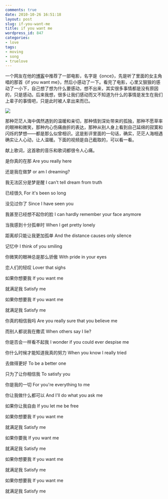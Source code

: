 ```yaml
---
comments: true
date: 2010-10-26 16:51:18
layout: post
slug: if-you-want-me
title: if you want me
wordpress_id: 847
categories:
- love
tags:
- moving
- song
- truelove
---
```


一个网友在他的[博客](http://www.meiwenzhang.com/blog/2010/10/20/once-cengjing-dianying-tuijian/)中推荐了一部电影，名字是《once》，先是听了里面的女主角唱的那首《if you want me》，然后小感动了一下。看完了电影，心里又狠狠的感动了一小下，自己想了想为什么要感动，想不出来，其实很多事情都是没有原因的，只是感动。后来我想，很多让我们感动而又不知道为什么的事情是发生在我们上辈子的事情吧，只是此时被人拿出来而已。



![](http://dobila.info/wp-content/uploads/2010/10/once1.jpg)

那种茫茫人海中偶然遇到的温暖和亲切，那种情到深处带来的孤独，那种不愿草率的眼神和微笑，那种内心伤痛曲折的表达，那种从别人身上看到自己延绵的寂寞和闪烁的梦想——都是那么似曾相识。这是影评里面的一句话，确实，茫茫人海相遇确实让人心动，让人温暖。下面的视频是自己截取的，可以看一看。


献上歌词，这首歌的音乐和歌词都很令人心痛。



> 
是你真的在那
Are you really here 

还是我在做梦
or am I dreaming? 

我无法区分是梦是醒
I can't tell dream from truth 

已经很久
For it's been so long 

没见过你了
Since I have seen you 

我甚至已经想不起你的脸
I can hardly remember your face anymore 

当我感到十分孤单时
When I get pretty lonely 

距离却只能让我更加孤单
And the distance causes only silence 

记忆中
I think of you smiling 

你微笑的眼神总是那么骄傲
With pride in your eyes 

恋人们的轻叹
Lover that sighs 

如果你想要我
If you want me 

就满足我
Satisfy me 

如果你想要我
If you want me 

就满足我
Satisfy me 

你真的相信我吗
Are you really sure that you believe me 

而别人都说我在撒谎
When others say I lie? 

你是否会一样看不起我
I wonder if you could ever despise me 

你什么时候才能知道我真的努力
When you know I really tried 

去做得更好
To be a better one 

只为了让你相信我
To satisfy you 

你是我的一切
For you're everything to me 

你让我做什么都可以
And I'll do what you ask me 

如果你让我自由
If you let me be free 

如果你想要我
If you want me 

就满足我
Satisfy me 

如果你要我
If you want me 

就满足我
Satisfy me 

如果你想要我
If you want me 

就满足我
Satisfy me 

如果你想要我
If you want me 

就满足我
Satisfy me




